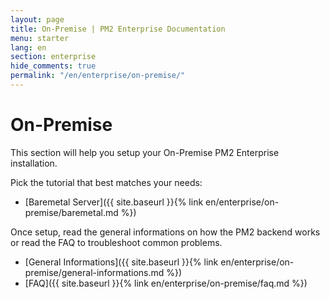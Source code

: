 ```yaml
---
layout: page
title: On-Premise | PM2 Enterprise Documentation
menu: starter
lang: en
section: enterprise
hide_comments: true
permalink: "/en/enterprise/on-premise/"
---
```


# On-Premise

This section will help you setup your On-Premise PM2 Enterprise installation.

Pick the tutorial that best matches your needs:

- [Baremetal Server]({{ site.baseurl }}{% link en/enterprise/on-premise/baremetal.md %})

Once setup, read the general informations on how the PM2 backend works or read the FAQ to troubleshoot common problems.

- [General Informations]({{ site.baseurl }}{% link en/enterprise/on-premise/general-informations.md %})
- [FAQ]({{ site.baseurl }}{% link en/enterprise/on-premise/faq.md %})
